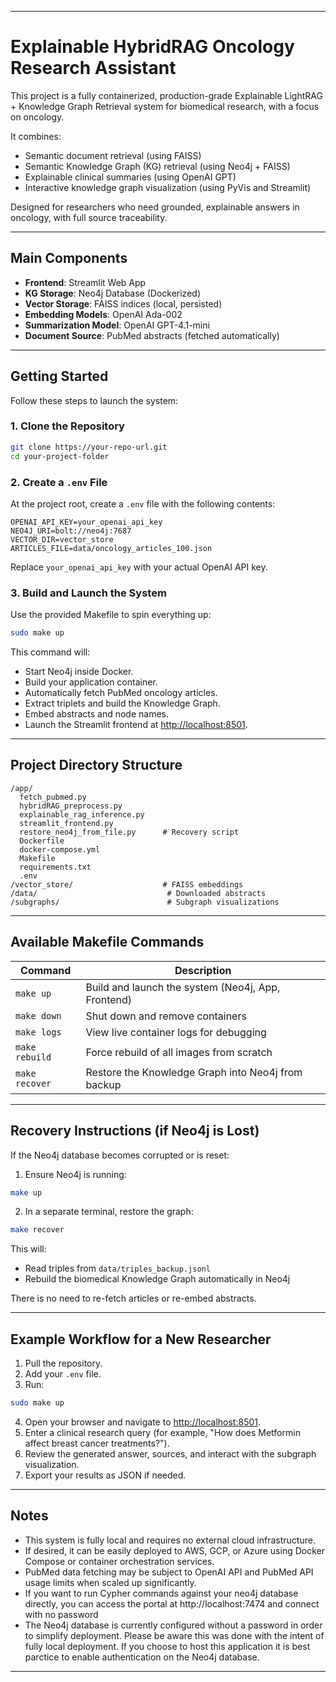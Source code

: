 
---

# Explainable HybridRAG Oncology Research Assistant

This project is a fully containerized, production-grade Explainable LightRAG + Knowledge Graph Retrieval system for biomedical research, with a focus on oncology.

It combines:
- Semantic document retrieval (using FAISS)
- Semantic Knowledge Graph (KG) retrieval (using Neo4j + FAISS)
- Explainable clinical summaries (using OpenAI GPT)
- Interactive knowledge graph visualization (using PyVis and Streamlit)

Designed for researchers who need grounded, explainable answers in oncology, with full source traceability.

---

## Main Components

- **Frontend**: Streamlit Web App
- **KG Storage**: Neo4j Database (Dockerized)
- **Vector Storage**: FAISS indices (local, persisted)
- **Embedding Models**: OpenAI Ada-002
- **Summarization Model**: OpenAI GPT-4.1-mini
- **Document Source**: PubMed abstracts (fetched automatically)

---

## Getting Started

Follow these steps to launch the system:

### 1. Clone the Repository

```bash
git clone https://your-repo-url.git
cd your-project-folder
```

### 2. Create a `.env` File

At the project root, create a `.env` file with the following contents:

```
OPENAI_API_KEY=your_openai_api_key
NEO4J_URI=bolt://neo4j:7687
VECTOR_DIR=vector_store
ARTICLES_FILE=data/oncology_articles_100.json
```

Replace `your_openai_api_key` with your actual OpenAI API key.

### 3. Build and Launch the System

Use the provided Makefile to spin everything up:

```bash
sudo make up
```

This command will:
- Start Neo4j inside Docker.
- Build your application container.
- Automatically fetch PubMed oncology articles.
- Extract triplets and build the Knowledge Graph.
- Embed abstracts and node names.
- Launch the Streamlit frontend at [http://localhost:8501](http://localhost:8501).

---

## Project Directory Structure

```
/app/
  fetch_pubmed.py
  hybridRAG_preprocess.py
  explainable_rag_inference.py
  streamlit_frontend.py
  restore_neo4j_from_file.py      # Recovery script
  Dockerfile
  docker-compose.yml
  Makefile
  requirements.txt
  .env
/vector_store/                    # FAISS embeddings
/data/                             # Downloaded abstracts
/subgraphs/                        # Subgraph visualizations
```

---

## Available Makefile Commands

| Command       | Description                                           |
|---------------|-------------------------------------------------------|
| `make up`     | Build and launch the system (Neo4j, App, Frontend)     |
| `make down`   | Shut down and remove containers                       |
| `make logs`   | View live container logs for debugging                |
| `make rebuild`| Force rebuild of all images from scratch              |
| `make recover`| Restore the Knowledge Graph into Neo4j from backup    |

---

## Recovery Instructions (if Neo4j is Lost)

If the Neo4j database becomes corrupted or is reset:

1. Ensure Neo4j is running:

```bash
make up
```

2. In a separate terminal, restore the graph:

```bash
make recover
```

This will:
- Read triples from `data/triples_backup.jsonl`
- Rebuild the biomedical Knowledge Graph automatically in Neo4j

There is no need to re-fetch articles or re-embed abstracts.

---

## Example Workflow for a New Researcher

1. Pull the repository.
2. Add your `.env` file.
3. Run:

```bash
sudo make up
```

4. Open your browser and navigate to [http://localhost:8501](http://localhost:8501).
5. Enter a clinical research query (for example, "How does Metformin affect breast cancer treatments?").
6. Review the generated answer, sources, and interact with the subgraph visualization.
7. Export your results as JSON if needed.

---

## Notes

- This system is fully local and requires no external cloud infrastructure.
- If desired, it can be easily deployed to AWS, GCP, or Azure using Docker Compose or container orchestration services.
- PubMed data fetching may be subject to OpenAI API and PubMed API usage limits when scaled up significantly.
- If you want to run Cypher commands against your neo4j database directly, you can access the portal at http://localhost:7474 and connect with no password
- The Neo4j database is currently configured without a password in order to simplify deployment. Please be aware this was done with the intent of fully local deployment. If you choose to host this application it is best parctice to enable authentication on the Neo4j database.

---